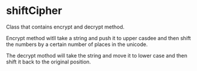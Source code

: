 # shiftCipher
Class that contains encrypt and decrypt method. 

Encrypt method witll take a string and push it to upper casdee and then shift the numbers by a certain number of places in the unicode.

The decrypt mothod will take the string and move it to lower case and then shift it back to the original position.

